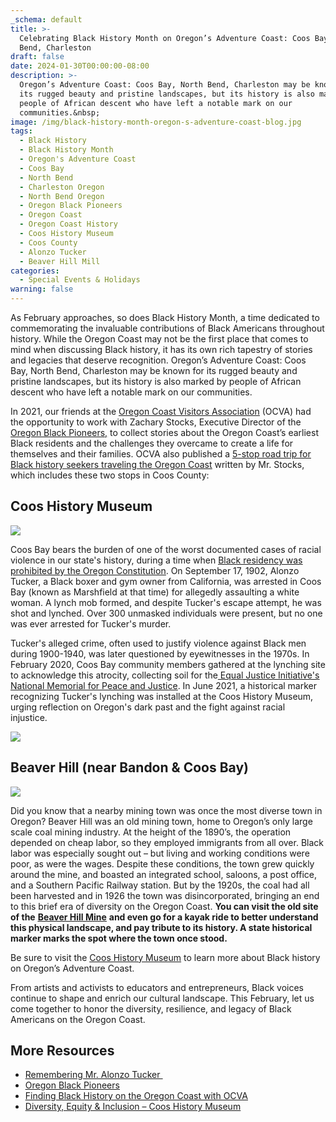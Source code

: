 ```yaml
---
_schema: default
title: >-
  Celebrating Black History Month on Oregon’s Adventure Coast: Coos Bay, North
  Bend, Charleston 
draft: false
date: 2024-01-30T00:00:00-08:00
description: >-
  Oregon’s Adventure Coast: Coos Bay, North Bend, Charleston may be known for
  its rugged beauty and pristine landscapes, but its history is also marked by
  people of African descent who have left a notable mark on our
  communities.&nbsp;
image: /img/black-history-month-oregon-s-adventure-coast-blog.jpg
tags:
  - Black History
  - Black History Month
  - Oregon's Adventure Coast
  - Coos Bay
  - North Bend
  - Charleston Oregon
  - North Bend Oregon
  - Oregon Black Pioneers
  - Oregon Coast
  - Oregon Coast History
  - Coos History Museum
  - Coos County
  - Alonzo Tucker
  - Beaver Hill Mill
categories:
  - Special Events & Holidays
warning: false
---
```

As February approaches, so does Black History Month, a time dedicated to commemorating the invaluable contributions of Black Americans throughout history. While the Oregon Coast may not be the first place that comes to mind when discussing Black history, it has its own rich tapestry of stories and legacies that deserve recognition. Oregon’s Adventure Coast: Coos Bay, North Bend, Charleston may be known for its rugged beauty and pristine landscapes, but its history is also marked by people of African descent who have left a notable mark on our communities.

In 2021, our friends at the [<u>Oregon Coast Visitors Association</u>](https://visittheoregoncoast.com/) (OCVA) had the opportunity to work with Zachary Stocks, Executive Director of the [<u>Oregon Black </u>](https://oregonblackpioneers.org/)[<u>Pioneers,</u>](https://oregonblackpioneers.org/) to collect stories about the Oregon Coast’s earliest Black residents and the challenges they overcame to create a life for themselves and their families. OCVA also published a [<u>5-stop road trip for Black history seekers traveling the Oregon Coast</u>](https://visittheoregoncoast.com/travel-guides/5-stops-on-your-oregon-coast-black-history-road-trip/) written by Mr. Stocks, which includes these two stops in Coos County:&nbsp;

## Coos History Museum&nbsp;

![](/img/coos-history-museum-maritime-collections.png)

Coos Bay bears the burden of one of the worst documented cases of racial violence in our state's history, during a time when [<u>Black residency was prohibited by the Oregon Constitution</u>](https://www.oregonencyclopedia.org/articles/exclusion_laws/). On September 17, 1902, Alonzo Tucker, a Black boxer and gym owner from California, was arrested in Coos Bay (known as Marshfield at that time) for allegedly assaulting a white woman. A lynch mob formed, and despite Tucker's escape attempt, he was shot and lynched. Over 300 unmasked individuals were present, but no one was ever arrested for Tucker's murder.&nbsp;

Tucker's alleged crime, often used to justify violence against Black men during 1900-1940, was later questioned by eyewitnesses in the 1970s. In February 2020, Coos Bay community members gathered at the lynching site to acknowledge this atrocity, collecting soil for the[<u> Equal Justice Initiative's National Memorial for Peace and Justice</u>](https://legacysites.eji.org/about/memorial/). In June 2021, a historical marker recognizing Tucker's lynching was installed at the Coos History Museum, urging reflection on Oregon's dark past and the fight against racial injustice.&nbsp;

![](/img/alonzo-tucker-sign.jpeg)

## Beaver Hill (near Bandon & Coos Bay)

![](/img/beaver-hill.jpg)

Did you know that a nearby mining town was once the most diverse town in Oregon? Beaver Hill was an old mining town, home to Oregon’s only large scale coal mining industry. At the height of the 1890’s, the operation depended on cheap labor, so they employed immigrants from all over. Black labor was especially sought out – but living and working conditions were poor, as were the wages. Despite these conditions, the town grew quickly around the mine, and boasted an integrated school, saloons, a post office, and a Southern Pacific Railway station. But by the 1920s, the coal had all been harvested and in 1926 the town was disincorporated, bringing an end to this brief era of diversity on the Oregon Coast. **You can visit the old site of the** [**<u>Beaver Hill Mine</u>**](https://oregontic.com/oregon-historical-markers/beaver-hill-mine/) **and even go for a kayak ride to better understand this physical landscape, and pay tribute to its history. A state historical marker marks the spot where the town once stood.**&nbsp;

Be sure to visit the [<u>Coos History Museum</u>](https://cooshistory.org/) to learn more about Black history on Oregon’s Adventure Coast.&nbsp;

From artists and activists to educators and entrepreneurs, Black voices continue to shape and enrich our cultural landscape. This February, let us come together to honor the diversity, resilience, and legacy of Black Americans on the Oregon Coast.&nbsp;

## **More Resources**



* [<u>Remembering Mr. Alonzo Tucker </u>](https://lnks.gd/l/eyJhbGciOiJIUzI1NiJ9.eyJidWxsZXRpbl9saW5rX2lkIjoxMDQsInVyaSI6ImJwMjpjbGljayIsInVybCI6Imh0dHBzOi8vd3d3Lm9yZWdvbnJlbWVtYnJhbmNlLm9yZy90aGUtc3RvcnkiLCJidWxsZXRpbl9pZCI6IjIwMjMwNjA5Ljc3OTk3MzMxIn0.tUCWilnLCmr97sIiVFpaQRSz7eKEtkWeth7WCU2AMSk/s/2569888988/br/204600829785-l)&nbsp;
* [<u>Oregon Black Pioneers</u>](https://oregonblackpioneers.org/)
* [<u>Finding Black History on the Oregon Coast with OCVA</u>](https://oregonblackpioneers.org/finding-black-history-on-the-oregon-coast-with-ocva/#:~:text=Surprisingly%2C%20the%20coast%20is%20where,for%20more%20than%20150%20years)&nbsp;
* [<u>Diversity, Equity &amp; Inclusion – Coos History Museum</u>](https://cooshistory.org/diversity-equity-inclusion/)